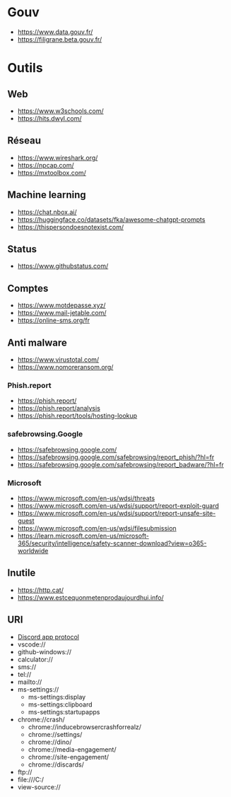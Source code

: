 # Gouv
- https://www.data.gouv.fr/
- https://filigrane.beta.gouv.fr/

# Outils
## Web
- https://www.w3schools.com/
- https://hits.dwyl.com/

## Réseau
- https://www.wireshark.org/
- https://npcap.com/
- https://mxtoolbox.com/

## Machine learning
- https://chat.nbox.ai/
- https://huggingface.co/datasets/fka/awesome-chatgpt-prompts
- https://thispersondoesnotexist.com/

## Status
- https://www.githubstatus.com/

## Comptes
- https://www.motdepasse.xyz/
- https://www.mail-jetable.com/
- https://online-sms.org/fr

## Anti malware
- https://www.virustotal.com/
- https://www.nomoreransom.org/
### Phish.report
- https://phish.report/
- https://phish.report/analysis
- https://phish.report/tools/hosting-lookup
### safebrowsing.Google
- https://safebrowsing.google.com/
- https://safebrowsing.google.com/safebrowsing/report_phish/?hl=fr
- https://safebrowsing.google.com/safebrowsing/report_badware/?hl=fr
### Microsoft 
- https://www.microsoft.com/en-us/wdsi/threats
- https://www.microsoft.com/en-us/wdsi/support/report-exploit-guard
- https://www.microsoft.com/en-us/wdsi/support/report-unsafe-site-guest
- https://www.microsoft.com/en-us/wdsi/filesubmission
- https://learn.microsoft.com/en-us/microsoft-365/security/intelligence/safety-scanner-download?view=o365-worldwide

## Inutile
- https://http.cat/
- https://www.estcequonmetenprodaujourdhui.info/

## URI
- [Discord app protocol](https://gist.github.com/lx78WyY0J5/29da5f2fee03aa69caff48e9f3df0034)
- vscode://
- github-windows://
- calculator://
- sms://
- tel://
- mailto://
- ms-settings://
  - ms-settings:display
  - ms-settings:clipboard
  - ms-settings:startupapps
- chrome://crash/
  - chrome://inducebrowsercrashforrealz/
  - chrome://settings/
  - chrome://dino/
  - chrome://media-engagement/
  - chrome://site-engagement/
  - chrome://discards/
- ftp://
- file:///C:/
- view-source://
